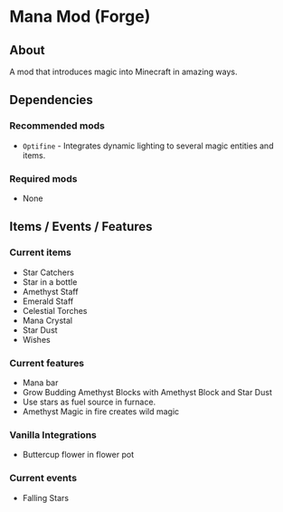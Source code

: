 # Mana Mod (Forge)

## About
A mod that introduces magic into Minecraft in amazing ways.

## Dependencies
### Recommended mods
* `Optifine` - Integrates dynamic lighting to several magic entities and items.

### Required mods
* None

## Items / Events / Features
### Current items
* Star Catchers
* Star in a bottle
* Amethyst Staff
* Emerald Staff
* Celestial Torches
* Mana Crystal
* Star Dust
* Wishes

### Current features
* Mana bar
* Grow Budding Amethyst Blocks with Amethyst Block and Star Dust
* Use stars as fuel source in furnace.
* Amethyst Magic in fire creates wild magic

### Vanilla Integrations
* Buttercup flower in flower pot

### Current events
* Falling Stars
